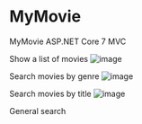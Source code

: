 # MyMovie
MyMovie ASP.NET Core 7 MVC

Show a list of movies
![image](https://github.com/taileduc0404/MyMovie/assets/133095004/e92687e8-5042-4c9c-9a43-400d26133028)

Search movies by genre
![image](https://github.com/taileduc0404/MyMovie/assets/133095004/40d1b61d-8539-499f-912c-6dd5d9160c37)

Search movies by title
![image](https://github.com/taileduc0404/MyMovie/assets/133095004/7a488bef-8e71-4db1-9ff1-184cad234648)

General search
